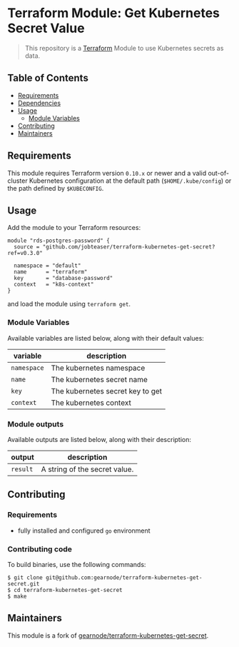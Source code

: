 # Terraform Module: Get Kubernetes Secret Value

> This repository is a [Terraform](https://terraform.io/) Module to use Kubernetes secrets as data.

## Table of Contents

- [Requirements](#requirements)
- [Dependencies](#dependencies)
- [Usage](#usage)
  - [Module Variables](#module-variables)
- [Contributing](#contributing)
- [Maintainers](#maintainers)

## Requirements

This module requires Terraform version `0.10.x` or newer and a valid out-of-cluster Kubernetes configuration at the default path (`$HOME/.kube/config`) or the path defined by `$KUBECONFIG`.

## Usage

Add the module to your Terraform resources:

```hcl
module "rds-postgres-password" {
  source = "github.com/jobteaser/terraform-kubernetes-get-secret?ref=v0.3.0"

  namespace = "default"
  name      = "terraform"
  key       = "database-password"
  context   = "k8s-context"
}
```

and load the module using `terraform get`.

### Module Variables

Available variables are listed below, along with their default values:

| variable    | description                      |
|-------------|----------------------------------|
| `namespace` | The kubernetes namespace         |
| `name`      | The kubernetes secret name       |
| `key`       | The kubernetes secret key to get |
| `context`   | The kubernetes context           |

### Module outputs

Available outputs are listed below, along with their description:

| output    | description                   |
|-----------|-------------------------------|
| `result`  | A string of the secret value. |

## Contributing

### Requirements

- fully installed and configured `go` environment

### Contributing code

To build binaries, use the following commands:

```
$ git clone git@github.com:gearnode/terraform-kubernetes-get-secret.git
$ cd terraform-kubernetes-get-secret
$ make
```

## Maintainers

This module is a fork of [gearnode/terraform-kubernetes-get-secret](https://github.com/gearnode/terraform-kubernetes-get-secret).
